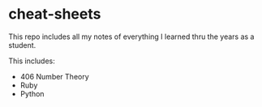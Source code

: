 # cheat-sheets
This repo includes all my notes of everything I learned thru the years as a student.

This includes:
- 406 Number Theory
- Ruby
- Python
